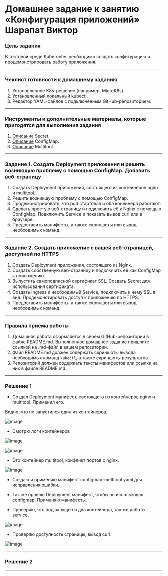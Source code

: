 # Домашнее задание к занятию «Конфигурация приложений» Шарапат Виктор

### Цель задания

В тестовой среде Kubernetes необходимо создать конфигурацию и продемонстрировать работу приложения.

------

### Чеклист готовности к домашнему заданию

1. Установленное K8s-решение (например, MicroK8s).
2. Установленный локальный kubectl.
3. Редактор YAML-файлов с подключённым GitHub-репозиторием.

------

### Инструменты и дополнительные материалы, которые пригодятся для выполнения задания

1. [Описание](https://kubernetes.io/docs/concepts/configuration/secret/) Secret.
2. [Описание](https://kubernetes.io/docs/concepts/configuration/configmap/) ConfigMap.
3. [Описание](https://github.com/wbitt/Network-MultiTool) Multitool.

------

### Задание 1. Создать Deployment приложения и решить возникшую проблему с помощью ConfigMap. Добавить веб-страницу

1. Создать Deployment приложения, состоящего из контейнеров nginx и multitool.
2. Решить возникшую проблему с помощью ConfigMap.
3. Продемонстрировать, что pod стартовал и оба конейнера работают.
4. Сделать простую веб-страницу и подключить её к Nginx с помощью ConfigMap. Подключить Service и показать вывод curl или в браузере.
5. Предоставить манифесты, а также скриншоты или вывод необходимых команд.

------

### Задание 2. Создать приложение с вашей веб-страницей, доступной по HTTPS 

1. Создать Deployment приложения, состоящего из Nginx.
2. Создать собственную веб-страницу и подключить её как ConfigMap к приложению.
3. Выпустить самоподписной сертификат SSL. Создать Secret для использования сертификата.
4. Создать Ingress и необходимый Service, подключить к нему SSL в вид. Продемонстировать доступ к приложению по HTTPS. 
4. Предоставить манифесты, а также скриншоты или вывод необходимых команд.

------

### Правила приёма работы

1. Домашняя работа оформляется в своём GitHub-репозитории в файле README.md. Выполненное домашнее задание пришлите ссылкой на .md-файл в вашем репозитории.
2. Файл README.md должен содержать скриншоты вывода необходимых команд `kubectl`, а также скриншоты результатов.
3. Репозиторий должен содержать тексты манифестов или ссылки на них в файле README.md.

------

### Решение 1

* Создал Deployment манифест, состоящего из контейнеров nginx и multitool. Применил его.

Видно, что не запустился один из контейнеров.

![image](https://github.com/user-attachments/assets/2aebba95-4d49-4497-b274-6e820479693d)

* Смотрю логи контейнеров

![image](https://github.com/user-attachments/assets/dd972e01-1038-4bf6-bfd4-4c11f69867e2)

![image](https://github.com/user-attachments/assets/3a6936df-b639-474f-883f-efe618721471)


* Это контейнер  multitool, конфликт портов с nginx.

![image](https://github.com/user-attachments/assets/d695cf4d-b4bf-41eb-a0da-f013b7bb1607)


* Создаю и применяю манифест configmap-multitool.yaml для исправления ошибки.

* Так же правлю Deployment манифест, чтобы он использовал configmap. Применяю манифесты.

* Проверяю, что под запущен и два контейнера, так же работы service.

![image](https://github.com/user-attachments/assets/e7392a01-4d57-459c-b4bc-7529ee5ce395)

* Проверяю доступность страницы, вывод curl.

![image](https://github.com/user-attachments/assets/dd9e7e02-d046-42d0-a10c-af4dc56acf93)

---

### Решение 2






---
























